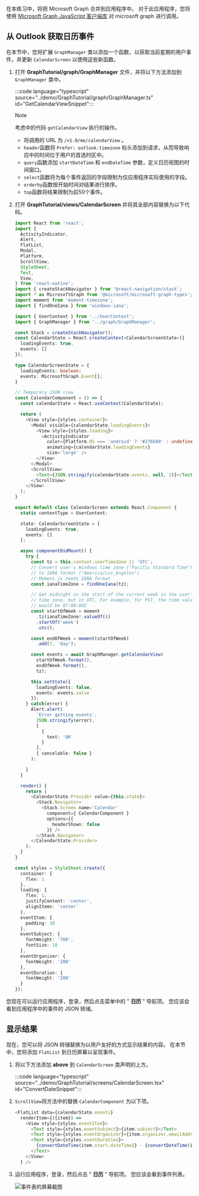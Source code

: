 <!-- markdownlint-disable MD002 MD041 -->

在本练习中，将把 Microsoft Graph 合并到应用程序中。 对于此应用程序，您将使用 [Microsoft Graph JavaScript 客户端库](https://github.com/microsoftgraph/msgraph-sdk-javascript) 对 microsoft graph 进行调用。

## <a name="get-calendar-events-from-outlook"></a>从 Outlook 获取日历事件

在本节中，您将扩展 `GraphManager` 类以添加一个函数，以获取当前星期的用户事件，并更新 `CalendarScreen` 以使用这些新函数。

1. 打开 **GraphTutorial/graph/GraphManager** 文件，并将以下方法添加到 `GraphManager` 类中。

    :::code language="typescript" source="../demo/GraphTutorial/graph/GraphManager.ts" id="GetCalendarViewSnippet":::

    > [!NOTE]
    > 考虑中的代码 `getCalendarView` 执行的操作。
    >
    > - 将调用的 URL 为 `/v1.0/me/calendarView` 。
    > - `header`函数将 `Prefer: outlook.timezone` 标头添加到请求，从而导致响应中的时间位于用户的首选时区中。
    > - `query`函数添加 `startDateTime` 和 `endDateTime` 参数，定义日历视图的时间窗口。
    > - `select`函数将为每个事件返回的字段限制为仅应用程序实际使用的字段。
    > - `orderby`函数按开始时间对结果进行排序。
    > - `top`函数将结果限制为前50个事件。

1. 打开 **GraphTutorial/views/CalendarScreen** 并将其全部内容替换为以下代码。

    ```typescript
    import React from 'react';
    import {
      ActivityIndicator,
      Alert,
      FlatList,
      Modal,
      Platform,
      ScrollView,
      StyleSheet,
      Text,
      View,
    } from 'react-native';
    import { createStackNavigator } from '@react-navigation/stack';
    import * as MicrosoftGraph from '@microsoft/microsoft-graph-types';
    import moment from 'moment-timezone';
    import { findOneIana } from 'windows-iana';

    import { UserContext } from '../UserContext';
    import { GraphManager } from '../graph/GraphManager';

    const Stack = createStackNavigator();
    const CalendarState = React.createContext<CalendarScreenState>({
      loadingEvents: true,
      events: []
    });

    type CalendarScreenState = {
      loadingEvents: boolean;
      events: MicrosoftGraph.Event[];
    }

    // Temporary JSON view
    const CalendarComponent = () => {
      const calendarState = React.useContext(CalendarState);

      return (
        <View style={styles.container}>
          <Modal visible={calendarState.loadingEvents}>
            <View style={styles.loading}>
              <ActivityIndicator
                color={Platform.OS === 'android' ? '#276b80' : undefined}
                animating={calendarState.loadingEvents}
                size='large' />
            </View>
          </Modal>
          <ScrollView>
            <Text>{JSON.stringify(calendarState.events, null, 2)}</Text>
          </ScrollView>
        </View>
      );
    }

    export default class CalendarScreen extends React.Component {
      static contextType = UserContext;

      state: CalendarScreenState = {
        loadingEvents: true,
        events: []
      };

      async componentDidMount() {
        try {
          const tz = this.context.userTimeZone || 'UTC';
          // Convert user's Windows time zone ("Pacific Standard Time")
          // to IANA format ("America/Los_Angeles")
          // Moment.js needs IANA format
          const ianaTimeZone = findOneIana(tz);

          // Get midnight on the start of the current week in the user's
          // time zone, but in UTC. For example, for PST, the time value
          // would be 07:00:00Z
          const startOfWeek = moment
            .tz(ianaTimeZone!.valueOf())
            .startOf('week')
            .utc();

          const endOfWeek = moment(startOfWeek)
            .add(7, 'day');

          const events = await GraphManager.getCalendarView(
            startOfWeek.format(),
            endOfWeek.format(),
            tz);

          this.setState({
            loadingEvents: false,
            events: events.value
          });
        } catch(error) {
          Alert.alert(
            'Error getting events',
            JSON.stringify(error),
            [
              {
                text: 'OK'
              }
            ],
            { cancelable: false }
          );

        }
      }

      render() {
        return (
          <CalendarState.Provider value={this.state}>
            <Stack.Navigator>
              <Stack.Screen name='Calendar'
                component={ CalendarComponent }
                options={{
                  headerShown: false
                }} />
            </Stack.Navigator>
          </CalendarState.Provider>
        );
      }
    }

    const styles = StyleSheet.create({
      container: {
        flex: 1
      },
      loading: {
        flex: 1,
        justifyContent: 'center',
        alignItems: 'center'
      },
      eventItem: {
        padding: 10
      },
      eventSubject: {
        fontWeight: '700',
        fontSize: 18
      },
      eventOrganizer: {
        fontWeight: '200'
      },
      eventDuration: {
        fontWeight: '200'
      }
    });
    ```

您现在可以运行应用程序，登录，然后点击菜单中的 " **日历** " 导航项。 您应该会看到应用程序中的事件的 JSON 转储。

## <a name="display-the-results"></a>显示结果

现在，您可以将 JSON 转储替换为以用户友好的方式显示结果的内容。 在本节中，您将添加 `FlatList` 到日历屏幕以呈现事件。

1. 将以下方法添加 **above** 到 `CalendarScreen` 类声明的上方。

    :::code language="typescript" source="../demo/GraphTutorial/screens/CalendarScreen.tsx" id="ConvertDateSnippet":::

1. `ScrollView`将方法中的替换 `CalendarComponent` 为以下项。

    ```typescript
    <FlatList data={calendarState.events}
      renderItem={({item}) =>
        <View style={styles.eventItem}>
          <Text style={styles.eventSubject}>{item.subject}</Text>
          <Text style={styles.eventOrganizer}>{item.organizer.emailAddress.name}</Text>
          <Text style={styles.eventDuration}>
            {convertDateTime(item.start.dateTime)} - {convertDateTime(item.end.dateTime)}
          </Text>
        </View>
      } />
    ```

1. 运行应用程序，登录，然后点击 " **日历** " 导航项。 您应该会看到事件列表。

    ![事件表的屏幕截图](./images/calendar-list.png)

